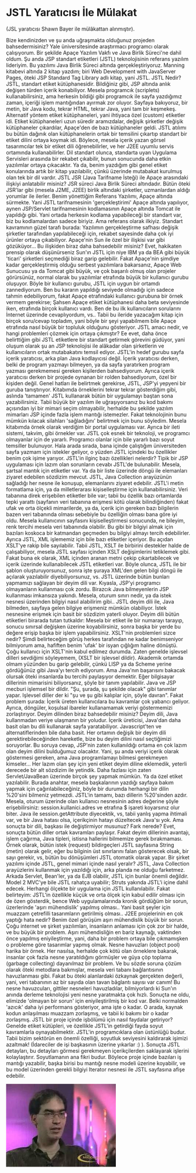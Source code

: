 # JSTL Yaratıcısı İle Mülakat

(JSL yaratıcısı Shawn Bayer ile mülâkattan alınmıştır).

Bize kendinizden ve şu anda uğraşmakta olduğunuz projeden
bahsedermisiniz?  Yale üniversitesinde araştırmacı programcı olarak
çalışıyorum. Bir şekilde Apaçe Yazılım Vakfı ve Java Birlik Süreci'ne
dahil oldum. Şu anda JSP standart etiketleri (JSTL) teknolojisinin
referans yazılım lideriyim. Bu yazılımı Java Birlik Süreci altında
gerçekleştiriyoruz. Manning kitabevi altında 2 kitap yazdım; biri Web
Development with JavaServer Pages, öteki JSP Standard Tag Library adlı
kitap, yani JSTL.  JSTL Nedir?  JSTL, standart etiket
kütüphanesidir. Bildiğiniz gibi, JSP altında anlık değişen türden
içerik konabiliyor. Mesela programcık (scriplets) kullanabilirsiniz,
ama herkesin bildiği gibi programcık ile sayfa yazdığımız zaman,
içeriği işlem mantığından ayırmak zor oluyor. Sayfaya bakıyoruz, bir
metin, bir Java kodu, tekrar HTML, tekrar Java, yani tam bir
keşmekeş. Alternatif yöntem etiket kütüphaneleri, yani ihtiyaca özel
(custom) etiketler idi. Etiket kütüphaneleri uzun süredir aramızdalar,
değişik şirketler değişik kütüphaneler çıkardılar, Apaçe'den de bazı
kütüphaneler geldi. JSTL atılımı bu bütün dağınık olan kütüphanelerin
ortak bir temsilini çıkartıp standart bir etiket dilini ortaya koymak
idi. Böylece, mesela içerik yazan görsel tasarımcılar tek bir etiket
dili öğrenebilirler, ve her J2EE uyumlu servis ortamında
kullanabilirler. Dil standart olunca, standarta uyan Uygulama
Servisleri arasında bir rekabet çıkabilir, bunun sonucunda daha etkin
yazılımlar ortaya çıkacaktır. Ya da, benim yazdığım gibi genel etiket
konularında artık bir kitap yazılabilir, çünkü üzerinde mutabakat
kurulmuş olan tek bir dil vardır.  JSTL JSR (Java Tarifname İsteği)
ile Apaçe arasındaki ilişkiyi anlatabilir misiniz?  JSR süreci Java
Birlik Süreci altındadır. Bütün öteki JSR'lar gibi (mesela J2ME, J2EE)
birlik altındaki şirketler, uzmanlardan aldığı yorumlar ile
ilerler. Benim yönettiğim Referans Yazılımı, Apaçe altında
sürmekte. Yani JSTL tarifnamesinin 'gerçekleştirimi' Apaçe altında
yapılıyor, aynen JSP/Servlet tarifnamesinin kodlamasının Apaçe altında
Tomcat ile yapıldığı gibi. Yani ortada herkesin kodlama yapabileceği
bir standart var, biz bu kodlamalardan sadece biriyiz. Ama referans
olarak ilkiyiz. Standart kavramının güzel tarafı burada: Yazılımın
gerçekleştirme safhası değişik şirketler tarafından yapılabileceği
için, rekabet sayesinde daha çok iyi ürünler ortaya çıkabiliyor.
Apaçe'nin Sun ile özel bir ilişkisi var gibi gözüküyor... Bu ilişkiden
biraz daha bahsedebilir misiniz?  Evet, hakikaten prensip olarak
düşünürseniz Sun'ın JSTL için niye IBM ya da BEA gibi büyük 'ticari'
şirketleri seçmediği biraz garip gelebilir. Fakat Apaçe'nin şimdiye
kadar gerçekleştirmiş olduğu serbest yazılımlara bakarsanız, Apaçe Web
Sunucusu ya da Tomcat gibi büyük, ve çok başarılı olmuş olan projeler
görürsünüz, normal olarak bu yazılımlar etrafında büyük bir kullanıcı
gurubu oluşuyor. Böyle bir kullanıcı gurubu, JSTL için uygun bir
ortamdı zannediyorum. Ben bu kararın yapıldığı seviyede olmadığı için
sadece tahmin edebiliyorum, fakat Apaçe etrafındaki kullanıcı gurubuna
bir örnek vermem gerekirse; Şahsen Apaçe etiket kütüphanesi daha beta
seviyesinde iken, etrafında birçok kullanıcı vardı. Ben de bu ilk
kullanıcıların sorularını İnternet üzerinde cevaplıyordum, vs.. Tabii
bu ileride yazacağım kitap için birçok soru/cevap topladım, yani böyle
bir şeyi yapabilmem bile Apaçe etrafında nasıl büyük bir topluluk
olduğunu gösteriyor.  JSTL amacı nedir, ve hangi problemleri çözmek
için ortaya çıkmıştır?  Ee evet, daha önce belirttiğim gibi JSTL
etiketlere bir standart getirmek görevini güdüyor, yani oluşum olarak
şu an JSP teknolojisi ile alâkadar olan şirketlerin ve kullanıcıların
ortak mutabakatını temsil ediyor. JSTL'in hedef gurubu sayfa içerik
yaratıcısı, arka plan Java kodlayıcısi değil. İçerik yaratıcısı
derken, belki de program yazmayı bilmeyen, ya da sayfa yaratırken
program yazması gerekmemesi gereken kişilerden bahsediyorum. Ayrıca
içerik yaratıcısı derken bir projede oynanan bir rolden bahsediyorum,
özel bir kişiden değil. Genel hatları ile belirtmek gerekirse, JSTL,
JSP'yi yepyeni bir guruba tanıştırıyor. Kitabımda örneklerini tekrar
tekrar gösterdiğim gibi, aslında 'tamamen' JSTL kullanarak bütün bir
uygulamayı baştan sona yazabilirsiniz. Tabii büyük bir yazılım ile
uğraşıyorsanız bu kod bakımı açısından iyi bir mimari seçim
olmayabilir, herhalde bu şekilde yazılım mimarları JSP içinde fazla
işlem mantığı istemezler. Fakat teknolojinin bunu mümkün kılacak
silahları 'sağladığını' belirtmek için bunu söyledim. Mesela kitabımda
örnek olarak verdiğim bir portal uygulaması var. Ayrıca bir ileti
sistemi, takvim, gibi örnekler var. JSTL çok esnek bir teknoloji, ve
programcı olmayanlar için de yararlı. Programcı olanlar için bile
yararlı bazı soyut temsiller bulunuyor. Hala arada sırada, bana içinde
çalıştığım üniversiteden sayfa yazmam için istekler geliyor, o yüzden
JSTL içindeki bu özellikler benim çok işime yarıyor.  JSTL'in ilginç
bazı özellikleri nelerdir?  Tipik bir JSP uygulaması için lazım olan
sorunların cevabı JSTL'de bulunabilir. Mesela, şartsal mantık için
etiketler var. Ya da bir liste üzerinde döngü ile elemanları ziyaret
edebilen sözdizim mevcut. JSTL, Java Collection arayüzünün sağladığı
her nesne ile konuşup, elemanlarını ziyaret edebilir. JSTL'i metin
formatlama için, ya da milletlerarası kişiselleştirme için
kullanabilirsiniz. Veri tabanına direk erişebilen etiketler bile var;
tabii bu özellik bazı ortamlarda tepki yarattı (sayfanın veri tabanına
erişmesi kötü olarak bilindiğinden) fakat ufak ve orta ölçekli
mimarilerde, ya da, içerik için gereken bazı bilgilerin bazen veri
tabanında olması sebebiyle bu özelliğin olması bana göre iyi
oldu. Mesela kullanıcının sayfasını kişiselleştirmesi sonucunda, ne
bileyim, renk tercihi mesela veri tabanında olabilir. Bu gibi bir
bilgiyi almak için bazıları koskoca bir katmandan geçmeden bu bilgiyi
almayı tercih edebilirler.  Ayrıca JSTL, XML işlememiz için bile bazı
etiketler içeriyor. Bu açıdan XSLT'ye rakip bile sayılabilir. Tabii
JSTL, XSLT ile birbirini destekler halde de çalışabiliyor, mesela JSTL
sayfası içinden XSLT değişimlerini tetiklemek gibi. Fakat buna ek
olarak, XML içinden aranan metni çekip çıkartabilecek ve içerik
üzerinde kullanabilecek JSTL etiketleri var. Böyle olunca, JSTL ile
bir şablon oluşturuyorsunuz, sonra işte şuraya XML'den gelen bilgi
döngü ile açılarak yazılabilir diyebiliyorsunuz, vs. JSTL üzerinde
bütün bunları yapmamızı sağlayan bir deyim dili var. Kıyasla, JSP'yi
programcı olmayanların kullanması çok zordu. Birazcık Java
bilmeyenlerin JSP kullanması imkansıza yakındı. Mesela, oturum sınırı
nedir, ya da istek nesnesi üzerinden bilgiyi nasıl alabilirim
gibi.. JSTL deyim dili ile, Java bilmeden, sayfaya gelen bilgiye
erişmeniz mümkün olabiliyor. İstek nesnesine erişmek için basit bir
sözdizim yaterli oluyor. Deyim dili bütün etiketleri birarada tutan
tutkaldır: Mesela bir etiket ile bir numarayı tarayıp, sonucu sınırsal
değişken üzerine koyabilirsiniz, sonra başka bir yerde bu değere
erişip başka bir işlem yapabilirsiniz.  XSLT'nin problemleri sizce
nedir?  Şimdi belirteceğim görüş herkes tarafından ne kadar
benimseniyor bilmiyorum ama, hafiften benim 'ufak' bir isyan çığlığım
haline dönüştü. Çoğu kullanıcı için XSLT'nin kabul edilmez
durumda. Zaten genelde işlevsel dilleri sevdiğimi söyleyemem, (XSLT
bir işlevsel dildir). Akademik ortamda olmam yüzünden bu garip
gelebilir, çünkü LISP ya da Scheme yerine gördüğünüz gibi Java'yı
tercih ediyorum. Ama Java'nın başarısını bakacak olursak öteki
insanlarda bu tercihi paylaşıyor demektir. Eğer bilgisayar dillerinin
mimarisini biliyorsanız, şöyle bir tanım yapılabilir. Java ve JSP
mecburi işlemsel bir dildir. "Şu, şurada, şu şekilde olacak" gibi
tanımlar yapar. Işlevsel diller der ki "şu ve şu gibi kalıplar için,
şöyle davran". Fakat problem şurada: İçerik üreten kullanıcılara bu
kavramlar çok yabancı geliyor. Ayrıca, döngüler, koşulsal ibareler
kullanamamak veriyi göstermemizi zorlaştırıyor.  Deyim dilinden biraz
bahsedebilir misiniz?  Deyim dili, Java kullanmadan veriye ulaşmanın
bir yoludur. İçerik üreticisi, Java'dan daha basit olan bu dili
kullanarak sayfa yaratabiliyor. Javascript'ten ve alternatiflerinden
bile daha basit. Her ortamın değişik bir deyim dili
gerektirebileceğinden hareketle, bize bu deyim dilini nasıl
seçtiğimizi soruyorlar. Bu soruya cevap, JSP'nin zaten kullanıldığı
ortama en çok lazım olan deyim dilini bulduğumuz olacaktır. Yani, şu
anda veriyi içerik olarak göstermesi gereken, ama Java programlamayı
bilmesi gerekmeyen kimseler... Her lazım olan şey için yeni etiket
deyim diline eklemedik, yeterli derecede bir alt sözdizim ile
yetindik. Daha fazlası için zaten Servlet/JavaBean üzerinde birçok şey
yapmak mümkün. Ya da özel etiket yazılabilir. Burada anahtar, mesela
başkalarının yazdığı sayfaya bakım yapmak için çağırılabileceğiniz,
böyle bir durumda herhangi bir dilin %20'sini bilmeniz
yetmezdi. JSTL'in tamamı, bazı dillerin %20'sinden azdır. Mesela,
oturum üzerinde olan kullanıcı nesnesinin adres değerine şöyle
erişebilirsiniz: session.kullanici.adres ve etrafına $ işareti
koyarsınız olur biter. Java ile session.getAttribute diyecektik, vs,
tabii yanlış yapma ihtimali var, ve bir Java hatası olsa, içerikçinin
hatayı düzeltecek Java'sı yok.  Ama sonuçta bir dili, başkası ile
değiştirmiyor musunuz? Fark nerede?  Evet, sonuçta bütün diller ortak
kavramları paylaşır. Fakat deyim dillerinin avantajı, işlem çağırma,
Java tipleri, istisna hallerini bilmemize gerek bırakmaması. Örnek
olarak, bütün istek (request) bildirgeçleri JSTL sayfasına String
(metin) olarak gelir, eğer bu bilginin üst sınırlarını falan
gösterecek olsak, bir sayı gerekir, vs, bütün bu dönüşümleri JSTL
otomatik olarak yapar.  Bir şirket yazılımı içinde JSTL, genel mimari
içinde nasıl yeralır?  JSTL, Java Collection arayüzlerini kullanmak
için yazıldığı için, arka planda ne olduğu farketmez. Arkada Servlet,
Bean'ler, ya da EJB olabilir, JSTL için bunlar önemli değildir. Model
2 MVC'ye bile JSTL rahatça uyabilir; Struts yakında JSTL'i içine dahil
edecek. Herhangi ölçekte bir uygulama için JSTL kullanılabilir. Fakat
belirteyim: JSTL'in özellikle küçük ve orta ölçek için kabul edilir
olması için de özen gösterdik, bence Web uygulamalarında kronik
gördüğüm bir sorun, üzerlerinde 'aşırı mühendislik' yapılmış
olması.. Yani basit şeyler için muazzam çetrefilli tasarımların
getirilmiş olması..  J2EE projelerinin en çok yaptığı hata nedir?
Benim özel görüşüm aşırı mühendislik büyük bir sorun. Çoğu internet ve
şirket yazılımları, insanların anlaması için çok zor bir halde, ve bu
büyük bir problem. Aşırı mühendisliğin en bariz kaynağı, vaktinden
önce yapılmış eniyileştirme, yani, daha bir problem ortaya bile
çıkmamışken o probleme göre tasarımlar yapmış olmak. Nesne havuzları
(object pool) harika bir örnek. Her nasılsa, herhalde çok kötü olan
örneklere bakarak, insanlar çok fazla nesne yaratıldığını görmüşler ve
güya çöp toplama (garbage collecting) dayanılmaz bir problem. Ve bu
sözde soruna çözüm olarak öteki metodlara bakmışlar, mesela veri
tabanı bağlantısının havuzlanması gibi. Fakat bu öteki alanlardaki
özkaynak gerçekten değerli, yani, veri tabanının az bir sayıda olan
tavan bâglantı sayısı var canım! Bu nesne havuzcuları, gittiler
nesneleri havuzladılar, bilmiyorlardı ki Sun'ın anında derleme
teknolojisi yeni nesne yaratmakta çok hızlı. Sonuçta ne oldu, elimizde
'olmayan bir sorun' için eniyileştirilmiş bir kod var. Belki normalden
'azıcık' daha iyi performans gösteriyor, ama işte o kadar. O arada,
kaynak kodun anlaşılması muazzam zorlaşmış, ve tabii ki bakımı bir o
kadar zorlaşmış.  JSTL bir proje içinde işbölümü için nasıl faydalar
getiriyor?  Genelde etiket kütüpleri, ve özellikle JSTL'in getirdiği
fayda soyut kavramlarla oynayabilmektir. JSTL'in programcıklara olan
üstünlüğü budur. Tabii bizim sektörün en önemli özelliği, soyutluk
seviyesini kaldırarak işimizi azaltmak! (İdareciler de işi başkasının
üzerine yıkarlar :) ). Sonuçta JSTL detayları, bu detayları görmesi
gerekmeyen içerikçilerden saklayarak işlerini
kolaylaştırır. Soyutlamanın ana fikri budur. Böylece proje içinde
bazıları iş mantığı yazabilir, başka birisi bu mantığı nesne modeli
üzerine koyabilir, ve bu model üzerinden gerekli bilgiyi Iterator
nesnesi ile JSTL sayfasına afişe edebilir.

![](BayernBig.jpg)
